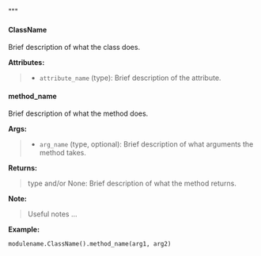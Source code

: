 """
#### **ClassName**

Brief description of what the class does.

**Attributes:**
> - `attribute_name` (type): Brief description of the attribute.

#### **method_name**

Brief description of what the method does.

**Args:**
> - `arg_name` (type, optional): Brief description of what arguments the method takes.

**Returns:**
> type and/or None: Brief description of what the method returns.

**Note:**
> Useful notes
> ...

**Example:**
```python
modulename.ClassName().method_name(arg1, arg2)
